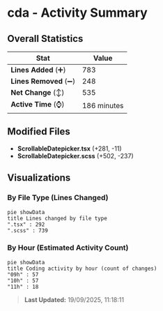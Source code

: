 # cda - Activity Summary 

## Overall Statistics

| Stat                   | Value                                                             |
| ---------------------- | ----------------------------------------------------------------- |
| **Lines Added** (➕)   | 783                                          |
| **Lines Removed** (➖) | 248                                        |
| **Net Change** (↕)    | 535                |
| **Active Time** (⌚)   | 186 minutes |


## Modified Files
- **ScrollableDatepicker.tsx** (+281, -11)
- **ScrollableDatepicker.scss** (+502, -237)

## Visualizations

### By File Type (Lines Changed)

```mermaid
pie showData
title Lines changed by file type
".tsx" : 292
".scss" : 739
```

### By Hour (Estimated Activity Count)

```mermaid
pie showData
title Coding activity by hour (count of changes)
"09h" : 57
"10h" : 57
"11h" : 18
```


> **Last Updated:** 19/09/2025, 11:18:11
